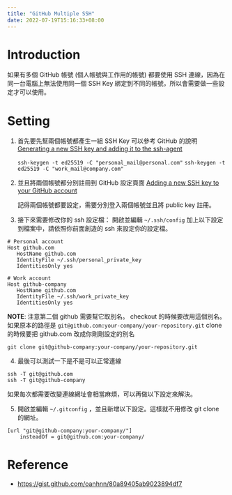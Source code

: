 ```yaml
---
title: "GitHub Multiple SSH"
date: 2022-07-19T15:16:33+08:00
---
```


# Introduction

如果有多個 GitHub 帳號 (個人帳號與工作用的帳號) 都要使用 SSH 連線，因為在同一台電腦上無法使用同一個 SSH Key 綁定到不同的帳號，所以會需要做一些設定才可以使用。

# Setting

1. 首先要先幫兩個帳號都產生一組 SSH Key
   可以參考 GitHub 的說明 [Generating a new SSH key and adding it to the ssh-agent](https://docs.github.com/en/authentication/connecting-to-github-with-ssh/generating-a-new-ssh-key-and-adding-it-to-the-ssh-agent)

   `ssh-keygen -t ed25519 -C "personal_mail@personal.com"`
   `ssh-keygen -t ed25519 -C "work_mail@company.com"`

2. 並且將兩個帳號都分別註冊到 GitHub 設定頁面
   [Adding a new SSH key to your GitHub account](https://docs.github.com/en/authentication/connecting-to-github-with-ssh/adding-a-new-ssh-key-to-your-github-account)

   記得兩個帳號都要設定，需要分別登入兩個帳號並且將 public key 註冊。

3. 接下來需要修改你的 ssh 設定檔： 開啟並編輯 `~/.ssh/config`
   加上以下設定到檔案中，請依照你前面創造的 ssh 來設定你的設定檔。

```
# Personal account
Host github.com
   HostName github.com
   IdentityFile ~/.ssh/personal_private_key
   IdentitiesOnly yes
   
# Work account
Host github-company
   HostName github.com
   IdentityFile ~/.ssh/work_private_key
   IdentitiesOnly yes
```

   **NOTE**: 注意第二個 github 需要幫它取別名。 checkout 的時候要改用這個別名。
             如果原本的路徑是 `git@github.com:your-company/your-repository.git`
             clone 的時候要把 github.com 改成你剛剛設定的別名

```
git clone git@github-company:your-company/your-repository.git
```

4. 最後可以測試一下是不是可以正常連線

```
ssh -T git@github.com
ssh -T git@github-company
```

如果每次都需要改變連線網址會相當麻煩，可以再做以下設定來解決。

5. 開啟並編輯 `~/.gitconfig` ，並且新增以下設定。這樣就不用修改 git clone 的網址。

```
[url "git@github-company:your-company/"]
    insteadOf = git@github.com:your-company/
```

# Reference

- https://gist.github.com/oanhnn/80a89405ab9023894df7
